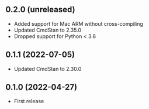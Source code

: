 ## 0.2.0 (unreleased)

- Added support for Mac ARM without cross-compiling
- Updated CmdStan to 2.35.0
- Dropped support for Python < 3.6

## 0.1.1 (2022-07-05)

- Updated CmdStan to 2.30.0

## 0.1.0 (2022-04-27)

- First release
